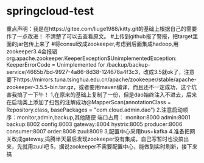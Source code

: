 # springcloud-test
重点声明：我是在https://gitee.com/liuge1988/kitty.git的基础上根据自己的需要作了一点改进！ 不清楚了可以去查看原文。 
#上传到github报了警报，把target里面的jar包传上来了 #将consul改成zookeeper,考虑到后面集成hadoop,用zookeeper3.4会报错org.apache.zookeeper.KeeperException$UnimplementedException: KeeperErrorCode = Unimplemented for /backup/backup-service/4665b7bd-9927-4a86-8d38-124678a4f3c3，改成3.5就ok了，注意要下https://mirrors.tuna.tsinghua.edu.cn/apache/zookeeper/stable/apache-zookeeper-3.5.5-bin.tar.gz，或者要用maven编译，而且还不一定成功，这个坑害我搞了一下午！
1,在原来的基础上复制了一份，但是dao始终注入不进去，后来在启动类上添加了扫包的注解成功@MapperScan(annotationClass = Repository.class, basePackages = "com.cloud.admin.dao")
2.注意启动顺序：monitor,admin,backup,其他随便
端口占用：
monitor:8000
admin:8001
backup:8002
config:8003
gateway:8004
hystrix:8005
producer:8006
consumer:8007
order:8008
zuul:8009
3,配置中心采用bus+kafka
4.准备把网关改成gateway,捣腾半天最后发现zookeeper没有集成，自己写暂时也没搞出来，先就用zuul吧
5，据说zookeeper不需要配置中心，能做到实时刷新，接下来搞


